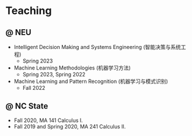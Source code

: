 # Teaching 

## @ NEU
- Intelligent Decision Making and Systems Engineering (智能决策与系统工程)
	- Spring 2023
- Machine Learning Methodologies (机器学习方法)
	- Spring 2023, Spring 2022
- Machine Learning and Pattern Recognition (机器学习与模式识别)
	- Fall 2022

## @ NC State
- Fall 2020, MA 141 Calculus I. 
- Fall 2019 and Spring 2020, MA 241 Calculus II. 
 
	
